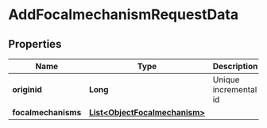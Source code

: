 

# AddFocalmechanismRequestData


## Properties

| Name | Type | Description | Notes |
|------------ | ------------- | ------------- | -------------|
|**originid** | **Long** | Unique incremental id | bigint(20) |  [optional] |
|**focalmechanisms** | [**List&lt;ObjectFocalmechanism&gt;**](ObjectFocalmechanism.md) |  |  [optional] |



